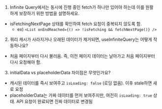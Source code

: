 1. Infinite Query에서는 동시에 진행 중인 fetch가 하나만 있어야 하는데 이를 원활하게 보장하기 위한 방법을 설명하세요.

- isFetchingNextPage 상태를 확인하여 fetch 요청이 중복되지 않도록 함.
  - ex) `<List onEndReached={() => !isFetching && fetchNextPage()} />`

2. 쿼리 캐시가 사라지거나 오래된 데이터가 제거되면, useInfiniteQuery는 어떻게 작동하나요?

- 처음 페이지부터 다시 불러옴. 즉, 이전 페이지 데이터는 날아가고 처음 페이지부터 다시 요청해야 함.

3. initialData vs placeholderData 차이점은 무엇인가요?

- 캐시된 데이터를 즉시 보여주고 `isLoading: false` (로딩 없음). 이후 stale하면 새로 요청
- placeholderData는 가짜 데이터를 먼저 보여주지만, 여전히 `isLoading: true` 상태. API 요청이 완료되면 진짜 데이터로 변경됨
